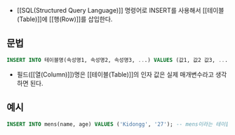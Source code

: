 - [[SQL(Structured Query Language)]] 명령어로 INSERT를 사용해서 [[테이블(Table)]]에 [[행(Row)]]를 삽입한다.

## 문법

```sql
INSERT INTO 테이블명(속성명1, 속성명2, 속성명3, ...) VALUES (값1, 값2 값3, ...);
```

- 필드([[열(Column)]])명은 [[테이블(Table)]]의 인자 값은 실제 매개변수라고 생각하면 된다.


## 예시

```sql
INSERT INTO mens(name, age) VALUES ('Kidongg', '27'); -- mens이라는 테이블 name, age 칼럼에 'Kidongg', '27' 데이터 추가
```
